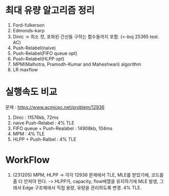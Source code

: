 # 최대 유량 알고리즘 정리
1. Ford-fulkerson
2. Edmonds-karp
3. Dinic -> 최소 컷, 포화된 간선들 구하는 함수들까지 포함. (<-boj 25365 test. AC)
4. Push-Relabel(naive)
5. Push-Relabel(FIFO queue opt)
6. Push-Relabel(HLPP opt)
7. MPM(Malhotra, Pramodh-Kumar and Maheshwari) algorithm
8. LR maxflow

# 실행속도 비교
문제 : https://www.acmicpc.net/problem/12936
1. Dinic : 11576kb, 72ms
2. naive Push-Relabel : 4% TLE
3. FIFO queue + Push-Realabel : 14908kb, 104ms
4. MPM : 4% TLE
5. HLPP + Push-Ralbel : 4% TLE

# WorkFlow #
1. (231205) MPM, HLPP -> 각각 12936 문제에서 TLE, MLE를 받았기에, 코드를 좀 더 만져야 한다. -> HLPP가, capacity, flow배열을 유지하기에 MLE 발생, 그래서 Edge 구조체에서 직접 용량, 유량을 관리하도록 변경. 4% TLE. 
